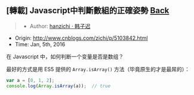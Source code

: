 ## [轉載] Javascript中判斷數組的正確姿勢 [Back](./../post.md)

> - Author: [hanzichi · 韩子迟](https://github.com/hanzichi)
- Origin: http://www.cnblogs.com/zichi/p/5103842.html
- Time: Jan, 5th, 2016

在 Javascript 中，如何判断一个变量是否是数组？

最好的方式是用 ES5 提供的 `Array.isArray()` 方法（毕竟原生的才是最屌的）：

```js
var a = [0, 1, 2];
console.log(Array.isArray(a));  // true
```

